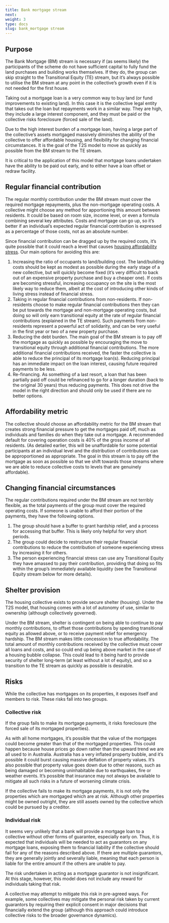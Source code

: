```yaml
---
title: Bank mortgage stream
next: 
weight: 3
type: docs
slug: bank_mortgage stream
---
```


## Purpose

The Bank Mortgage (BM) stream is necessary if (as seems likely) the participants of the scheme do not have sufficient capital to fully fund the land purchases and building works themselves. If they do, the group can skip straight to the Transitional Equity (TE) stream, but it’s always possible to utilise the BM stream at any point in the collective’s growth even if it is not needed for the first house.

Taking out a mortgage loan is a very common way to buy land (or fund improvements to existing land). In this case it is the collective legal entity that takes out the loan but repayments work in a similar way. They are high, they include a large interest component, and they must be paid or the collective risks foreclosure (forced sale of the land). 

Due to the high interest burden of a mortgage loan, having a large part of the collective’s assets mortgaged massively diminishes the ability of the collective to offer affordable housing, and flexibility for changing financial circumstances. It is the goal of the T2S model to move as quickly as possible from the BM stream to the TE stream.

It is critical to the application of this model that mortgage loans undertaken have the ability to be paid out early, and to either have a loan offset or redraw facility.

## Regular financial contribution

The regular monthly contribution under the BM stream must cover the required mortgage repayments, plus the non-mortgage operating costs. A collective might choose any method for apportioning this amount between residents. It could be based on room size, income level, or even a formula combining several key attributes. Costs and mortgage can go up, so it’s better if an individual’s expected regular financial contribution is expressed as a percentage of those costs, not as an absolute number. 

Since financial contribution can be dragged up by the required costs, it’s quite possible that it could reach a level that causes [housing affordability stress](https://www.ahuri.edu.au/analysis/brief/mortgage-stress-rental-stress-housing-affordability-stress-whats-difference). Our main options for avoiding this are:

1. Increasing the ratio of occupants to land/building cost. The land/building costs should be kept as modest as possible during the early stage of a new collective, but will quickly become fixed (it’s very difficult to back out of an expensive property purchase and buy a cheaper one). If costs are becoming stressful, increasing occupancy on the site is the most likely way to reduce them, albeit at the cost of introducing other kinds of living stress instead of financial stress.
2. Taking in regular financial contributions from non-residents. If non-residents choose to make regular financial contributions then they can be put towards the mortgage and non-mortgage operating costs, but doing so will only earn transitional equity at the rate of regular financial contributions (explained in the TE stream). Such payments from non-residents represent a powerful act of solidarity, and can be very useful in the first year or two of a new property purchase.
3. Reducing the debt burden. The main goal of the BM stream is to pay off the mortgage as quickly as possible by encouraging the move to transitional equity through additional financial contributions. The more additional financial contributions received, the faster the collective is able to reduce the principal of its mortgage loan(s). Reducing principal has an immediate impact on the loan interest, causing future required payments to be less.
4. Re-financing. As something of a last resort, a loan that has been partially paid off could be refinanced to go for a longer duration (back to the original 30 years) thus reducing payments. This does not drive the model in the right direction and should only be used if there are no better options. 

## Affordability metric

The collective should choose an affordability metric for the BM stream that creates strong financial pressure to get the mortgages paid off, much as individuals and families do when they take out a mortgage. A recommended default for covering operation costs is 40% of the gross income of all residents. (As detailed earlier, this will be unaffordable for some potential participants at an individual level and the distribution of contributions can be approportioned as appropriate. The goal in this stream is to pay off the mortgage as soon as possible so that we shift towards those streams where we are able to reduce collective costs to levels that are genuinely affordable).

## Changing financial circumstances

The regular contributions required under the BM stream are not terribly flexible, as the total payments of the group must cover the required operating costs. If someone is unable to afford their portion of the payments, they have the following options.

1. The group should have a buffer to grant hardship relief, and a process for accessing that buffer. This is likely only helpful for very short periods.
2. The group could decide to restructure their regular financial contributions to reduce the contribution of someone experiencing stress by increasing it for others.
3. The person experiencing financial stress can use any Transitional Equity they have amassed to pay their contribution, providing that doing so fits within the group’s immediately available liquidity (see the Transitional Equity stream below for more details). 

## Shelter provision

The housing collective exists to provide secure shelter (housing). Under the T2S model, that housing comes with a lot of autonomy of use, similar to ownership (although collectively governed). 

Under the BM stream, shelter is contingent on being able to continue to pay monthly contributions, to offset those contributions by spending transitional equity as allowed above, or to receive payment relief for emergency hardship. The BM stream makes little concession to true affordability. The total amount of monthly contributions received by the collective must cover all loans and costs, and so could end up being above market in the case of a housing bubble collapse. This could lead to it being hard to provide security of shelter long-term (at least without a lot of equity), and so a transition to the TE stream as quickly as possible is desirable.

## Risks

While the collective has mortgages on its properties, it exposes itself and members to risk. These risks fall into two groups.

### Collective risk

If the group fails to make its mortgage payments, it risks foreclosure (the forced sale of its mortgaged properties). 

As with all home mortgages, it’s possible that the value of the mortgages could become greater than that of the mortgaged properties. This could happen because house prices go down rather than the upward trend we are all used to in Australia. Australia has a very inflated property bubble, and it’s possible it could burst causing massive deflation of property values. It’s also possible that property value goes down due to other reasons, such as being damaged or becoming uninhabitable due to earthquakes, fire or weather events. It’s possible that insurance may not always be available to mitigate all such risks in a future of worsening climate crisis.

If the collective fails to make its mortgage payments, it is not only the properties which are mortgaged which are at risk. Although other properties might be owned outright, they are still assets owned by the collective which could be pursued by a creditor. 

### Individual risk

It seems very unlikely that a bank will provide a mortgage loan to a collective without other forms of guarantee, especially early on. Thus, it is expected that individuals will be needed to act as guarantors on any mortgage loans, exposing them to financial liability if the collective should fail for any of the reasons described above. If there are multiple guarantors, they are generally jointly and severally liable, meaning that each person is liable for the entire amount if the others are unable to pay.

The risk undertaken in acting as a mortgage guarantor is not insignificant. At this stage, however, this model does not include any reward for individuals taking that risk. 

A collective may attempt to mitigate this risk in pre-agreed ways. For example, some collectives may mitigate the personal risk taken by current guarantors by requiring their explicit consent in major decisions that financially extend the group (although this approach could introduce collective risks to the broader governance dynamics).


